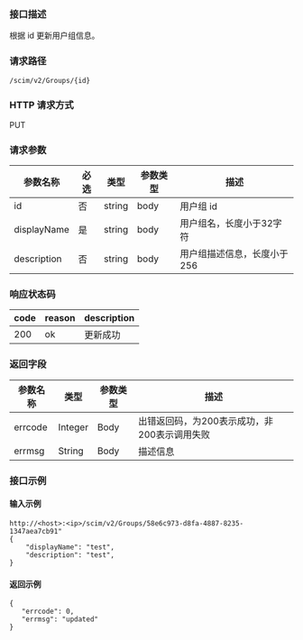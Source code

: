 ### 接口描述
根据 id 更新用户组信息。

### 请求路径
```
/scim/v2/Groups/{id}
```

### HTTP 请求方式
PUT
 
### 请求参数
| 参数名称    | 必选 | 类型   | 参数类型 | 描述                        |
| ----------- | ---- | ------ | -------- | --------------------------- |
| id          | 否   | string | body     | 用户组 id                   |
| displayName | 是   | string | body     | 用户组名，长度小于32字符    |
| description | 否   | string | body     | 用户组描述信息，长度小于256 |

### 响应状态码
| code | reason | description |
| ---- | ------ | ----------- |
| 200  | ok     | 更新成功    |

### 返回字段
| 参数名称 | 类型    | 参数类型 | 描述                                         |
| -------- | ------- | -------- | -------------------------------------------- |
| errcode  | Integer | Body     | 出错返回码，为200表示成功，非200表示调用失败 |
| errmsg   | String  | Body     | 描述信息                                     |

### 接口示例
#### 输入示例
```
http://<host>:<ip>/scim/v2/Groups/58e6c973-d8fa-4887-8235-1347aea7cb91"
{
    "displayName": "test",
    "description": "test",
}
```
#### 返回示例
```
{
   "errcode": 0,
   "errmsg": "updated"
}
```
